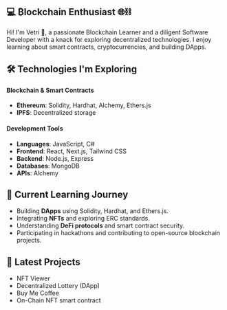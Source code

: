 
## 💻 ₿lockchain Enthusiast 🌐⛓️

Hi! I'm Vetri 👋, a passionate Blockchain Learner and a diligent Software Developer with a knack for exploring decentralized technologies. I enjoy learning about smart contracts, cryptocurrencies, and building DApps.

## 🛠️ Technologies I'm Exploring
#### Blockchain & Smart Contracts
-   **Ethereum**: Solidity, Hardhat, Alchemy, Ethers.js
-   **IPFS**: Decentralized storage

#### Development Tools
-   **Languages**: JavaScript, C#
-   **Frontend**: React, Next.js, Tailwind CSS
-   **Backend**: Node.js, Express
-   **Databases**: MongoDB
-   **APIs**: Alchemy

## 🌱 Current Learning Journey

-   Building **DApps** using Solidity, Hardhat, and Ethers.js.
-   Integrating **NFTs** and exploring ERC standards.
-   Understanding **DeFi protocols** and smart contract security.
-   Participating in hackathons and contributing to open-source blockchain projects.

## 📖 Latest Projects

-  NFT Viewer
- Decentralized Lottery (DApp)
- Buy Me Coffee
- On-Chain NFT smart contract
